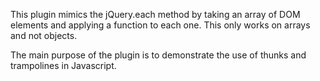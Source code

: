 This plugin mimics the jQuery.each method by taking an array of DOM elements and
applying a function to each one. This only works on arrays and not objects.

The main purpose of the plugin is to demonstrate the use of thunks and trampolines in
Javascript.